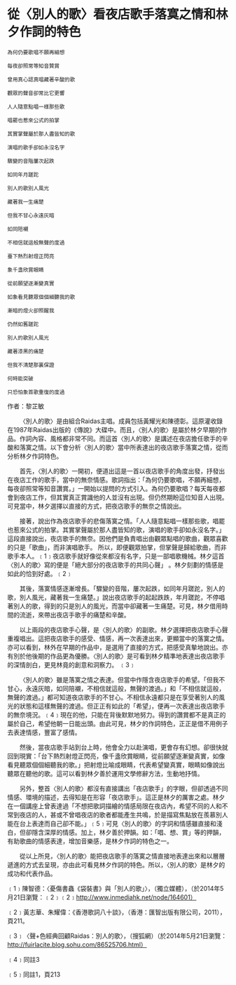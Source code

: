 # 從〈別人的歌〉看夜店歌手落寞之情和林夕作詞的特色
```
為何仍要歌唱不願再細想

每夜卻照常等知音贊賞

曾用真心認真唱藏著辛酸的歌

觀眾的聲音卻常比它更響

人人隨意點唱一樣那些歌

唱罷也惹來公式的拍掌

其實掌聲屬於那人盡皆知的歌

演唱的歌手卻如永沒名字

驟變的音階屢次起跌

如同年月蹉跎

別人的歌別人風光

藏著我一生痛楚

但我不甘心永遠灰暗

如同陪襯

不相信就這般無聲的度過

臺下熱烈射燈正閃亮

象千盞欣賞眼睛

從前願望逐漸變真實

如象看見聽眾個個細聽我的歌

漸暗的燈火卻照醒我

仍然如舊蹉跎

別人的歌別人風光

藏著漆黑的痛楚

但我不清楚那裏保證

何時能突破

只恐怕象首歌重復的度過
```

作者：黎芷敏

 &emsp;&emsp;〈別人的歌〉是由組合Raidas主唱。成員包括黃耀光和陳德彰。這原灌收錄在1987年Raidas出版的《傳說》大碟中。而且，〈別人的歌〉是屬於林夕早期的作品。作詞內容、風格都非常不同。而這首〈別人的歌〉是講述在夜店擔任歌手的辛酸和落寞之情。以下會分析〈別人的歌〉當中所表達出的夜店歌手落寞之情，從而分析林夕作詞特色。



 &emsp;&emsp;首先，〈別人的歌〉一開初，便道出這是一首以夜店歌手的角度出發，抒發出在夜店工作的歌手，當中的無奈情感。歌詞指出：「為何仍要歌唱，不願再細想，每夜卻照常等知音讚賞。」一開始以提問的方式引入。為何仍要歌唱？每天每夜都會到夜店工作，但其實真正賞識他的人並沒有出現。但仍然期盼這位知音人出現。可見當中，林夕選擇以直接的方式，把夜店歌手的無奈之情說出。

 &emsp;&emsp;接著，說出作為夜店歌手的悲傷落寞之情。「人人隨意點唱一樣那些歌，唱罷也惹來公式的拍掌。其實掌聲屬於那人盡皆知的歌，演唱的歌手卻如永沒名字。」這段直接說出，夜店歌手的無奈。因他們是負責唱出由觀眾點唱的歌曲，觀眾喜歡的只是「歌曲」，而非演唱歌手。 所以，即便觀眾拍掌，但掌聲是歸給歌曲，而非歌手本人。﹝1﹞夜店歌手就好像從來都沒有名字，只是一部唱歌機械。林夕這首〈別人的歌〉寫的便是「絕大部分的夜店歌手的共同心聲」 。林夕刻劃的情感是如此的恰到好處。﹝2﹞

 &emsp;&emsp;其後，落寞情感逐漸增長。「驟變的音階，屢次起跌，如同年月蹉跎，別人的歌，別人風光，藏著我一生痛楚。」說出夜店歌手的起起跌跌，年月蹉跎，不停唱著別人的歌，得到的只是別人的風光，而當中卻藏著一生痛楚。可見，林夕借用時間的流逝，來帶出夜店手歌手的痛楚和辛酸。

 &emsp;&emsp;以上兩段的夜店歌手心聲，是〈別人的歌〉的副歌。林夕選擇把夜店歌手心聲重複唱出。這把夜店歌手的感受、情感，再一次表達出來，更顯當中的落寞之情。亦可以看到，林外在早期的作品中，是選用了直接的方式，把感受真摰地說出。亦有別於他後期的作品更為優勝。〈別人的歌〉是可看到林夕精準地表達出夜店歌手的深情剖白，更見林竟的創意和洞察力。 ﹝3﹞

 &emsp;&emsp;〈別人的歌〉雖是落寞之情之表達。但當中作隱含夜店歌手的希望。「但我不甘心，永遠灰暗，如同陪襯，不相信就這般，無聲的渡過。」和「不相信就這般，無聲的渡過。」都可知道夜店歌手的不甘心。不相信永遠都只是在享受著別人的風光的狀態和這樣無聲的渡過。但正正有如此的「希望」，便再一次表達出夜店歌手的無奈境況。﹝4﹞現在的他，只能在背後默默地努力。得到的讚賞都不是真正的屬於自己，希望他朝一日能出頭。由此可見，林夕的作詞特色，正正是借不用例子去表達情感，豐富了感情。

 &emsp;&emsp;然後，當夜店歌手站到台上時，他會全力以赴演唱，更會存有幻想。卻很快就回到現實：「台下熱烈射燈正閃亮，像千盞欣賞眼睛，從前願望逐漸變真實，如像看見聽眾個個細聽我的歌。」把射燈比喻成眼睛，代表希望變真實，眼睛如像說出聽眾在聽他的歌。這可以看到林夕善於運用文學修辭方法，生動地抒情。

 &emsp;&emsp;另外，整首〈別人的歌〉都沒有直接講出「夜店歌手」的字眼，但卻透過不同情感、環境的描述，去得知是在形容「夜店歌手」。這正是林夕的厲害之處。林夕在一個講座上曾表達過「不想把歌詞描繪的情感局限在夜店內，希望不同的人和不常到夜店的人，甚或不曾唱夜店的歌者都能產生共鳴，於是描寫焦點放在羨慕別人能在台上表達而自己卻不能。」﹝5﹞可見〈別人的歌〉的字詞和情感雖直接和淺白，但卻隱含深厚的情感。加上，林夕善於押韻。如：「唱、想、賞」等的押韻，有助歌曲的情感表達，增加音樂感，是林夕作詞的特色之一。

 &emsp;&emsp;從以上所見，〈別人的歌〉能把夜店歌手的落寞之情直接地表達出來和以層層遞進的方式去呈現，亦由此可看見林夕作詞的特色。所以，〈別人的歌〉是林夕的成功和代表作品。


﹝1﹞陳智德：〈憂傷書蟲《袋裝書》與「別人的歌」〉，（獨立媒體），（於2014年5月21日瀏覽：﹝2﹞﹝2﹞http://www.inmediahk.net/node/164601）

﹝2﹞黃志華、朱耀偉：《香港歌詞八十談》，（香港：匯智出版有限公司，2011），頁211。

﹝3﹞〈聲+色經典回顧Raidas：別人的歌〉，（搜狐網）（於2014年5月21日瀏覽：http://fuirlacite.blog.sohu.com/86525706.html）

﹝4﹞同註3

﹝5﹞同註1，頁213
